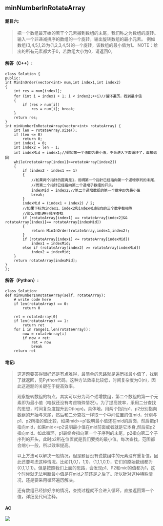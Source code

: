 ## minNumberInRotateArray #

#### 题目六: ####
> 把一个数组最开始的若干个元素搬到数组的末尾，我们称之为数组的旋转。
输入一个非递减排序的数组的一个旋转，输出旋转数组的最小元素。
例如数组{3,4,5,1,2}为{1,2,3,4,5}的一个旋转，该数组的最小值为1。
NOTE：给出的所有元素都大于0，若数组大小为0，请返回0。

#### 解答（C++）: ####
    

    class Solution {
    public:
	int MinInOrder(vector<int> num,int index1,int index2)
	{
		int res = num[index1];
		for (int i = index1 + 1; i < index2;++i)//循环遍历，找到最小值
		{
			if (res > num[i])
				res = num[i]; break;
		}
		return res;
	}
	int minNumberInRotateArray(vector<int> rotateArray) {
		int len = rotateArray.size();
		if (len <= 0)
			return 0;
		int index1 = 0;
		int index2 = len - 1;
		int indexMid = index1;//假如第一个值即为最小值，不会进入下面循环了，直接返回
		while(rotateArray[index1]>=rotateArray[index2])
		{
			if (index2 - index1 == 1)
			{
				//如果两个指针的距离是1，说明第一个指针已经指向第一个递增序列的末尾，
				//而第二个指针已经指向第二个递增子数组的开头。
				indexMid = index2;//第二个递增数组的第一个数字即为最小值
				break;
			}
			indexMid = (index1 + index2) / 2;
			//如果下标为index1、index2和indexMid指向的三个数字都相等
			//那么只能进行顺序查找
			if (rotateArray[index1] == rotateArray[index2]&& rotateArray[index1]== rotateArray[indexMid])
			{
				return MinInOrder(rotateArray,index1,index2);
			}
			if (rotateArray[index1] <= rotateArray[indexMid])
				index1 = indexMid;
			else if (rotateArray[index2] >= rotateArray[indexMid])
				index2 = indexMid;
		}
		return rotateArray[indexMid];
	}
    };

#### 解答（Python）: ####

    class Solution:
    def minNumberInRotateArray(self, rotateArray):
        # write code here
        if len(rotateArray) == 0:
            return 0
        
        ret = rotateArray[0]
        if len(rotateArray) == 1:
            return ret
        for i in range(1,len(rotateArray)):
            now = rotateArray[i]
            if now < ret:
                ret = now
                break
        return ret


#### 笔记: ####

> 这道题要答得很好还是有点难得，最简单的思路就是遍历找最小值了，找到了就返回，见Python代码。这种方法效率比较低，时间复杂度为O(n)，因此这道题的关键在于提高效率。  
> 
> 观察旋转数组的特点，其实可以分为两个递增数组，第二个数组的第一个元素即为最小值（咱叔还没有考虑特殊情况）。为了提高效率，采用二分查找的思想，时间复杂度提升到O(logn)。具体地，用两个指针p1、p2分别指向数组的开始与末尾，然后和二分查找一样取一个中间位置的值mid，分别与p1、p2所指的值比较，如果mid>=p1说明最小值还在mid的后面，然后把p1指向mid，如果mid<=p2说明最小值在mid前面或者就是它本身,然后把p2指向mid。如此循环，p1最终会指向第一个子序列的末尾，p2指向第二个子序列的开头，此时p2所在位置就是我们要找的最小值。每次查找，范围都会缩小一般，所以效率提高。
> 
>以上方法可以解决一般情况，但是题目没有说数组中的元素没有重复值，因此还要考虑这种情况。比如{1,0,1，1,1}、{1,1,1,0,1}，它们的原始数组都为{0,1,1,1,1}。但是按照我们上面的思路，会发现p1、P2和mid的值都为1，这个时候就无法判断最小值是在mid之前还是之后了。所以针对这种特殊情况，还是要采用循环遍历解决。
>
>还有数组已经排好序的情况，查找过程就不会进入循环，直接返回第一个值，详细见代码注释。


#### AC ####
![](http://i.imgur.com/7RTBeeb.png)


